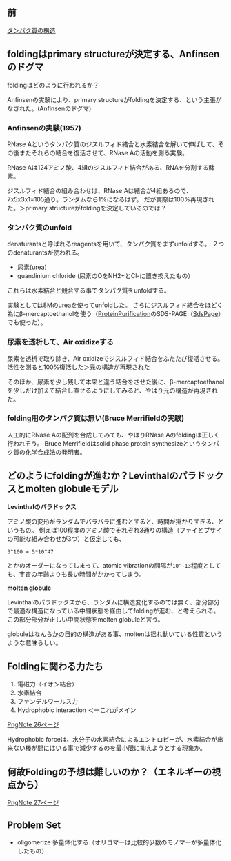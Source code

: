 ## 前

[タンパク質の構造](タンパク質の構造.md)

## foldingはprimary structureが決定する、Anfinsenのドグマ

foldingはどのように行われるか？

Anfinsenの実験により、primary structureがfoldingを決定する、という主張がなされた。(Anfinsenのドグマ)

### Anfinsenの実験(1957)

RNase Aというタンパク質のジスルフィド結合と水素結合を解いて伸ばして、その後またそれらの結合を復活させて、RNase Aの活動を測る実験。

RNase Aは124アミノ酸、4組のジスルフィド結合がある、RNAを分割する酵素。

ジスルフィド結合の組み合わせは、RNase Aは結合が4組あるので、7x5x3x1=105通り。ランダムなら1%になるはず。
だが実際は100%再現された。＞primary structureがfoldingを決定しているのでは？


### タンパク質のunfold

denaturantsと呼ばれるreagentsを用いて、タンパク質をまずunfoldする。
２つのdenaturantsが使われる。

- 尿素(urea)
- guandinium chloride (尿素のOをNH2+とCl-に置き換えたもの）

これらは水素結合と競合する事でタンパク質をunfoldする。

実験としては8Mのureaを使ってunfoldした。
さらにジスルフィド結合をほどく為にβ-mercaptoethanolを使う（[ProteinPurification](ProteinPurification.md)のSDS-PAGE（[SdsPage](SdsPage.md)）でも使った）。

### 尿素を透析して、Air oxidizeする

尿素を透析で取り除き、Air oxidizeでジスルフィド結合をふたたび復活させる。
活性を測ると100%復活した＞元の構造が再現された

そのほか、尿素を少し残して本来と違う結合をさせた後に、β-mercaptoethanolを少しだけ加えて結合し直せるようにしてみると、やはり元の構造が再現された。

### folding用のタンパク質は無い(Bruce Merrifieldの実験)

人工的にRNase Aの配列を合成してみても、やはりRNase Aのfoldingは正しく行われそう。
Bruce Merrifieldはsolid phase protein synthesizeというタンパク質の化学合成法の発明者。

## どのようにfoldingが進むか？Levinthalのパラドックスとmolten globuleモデル

**Levinthalのパラドックス**

アミノ酸の変形がランダムでバラバラに進むとすると、時間が掛かりすぎる、というもの。
例えば100程度のアミノ酸でそれぞれ3通りの構造（ファイとプサイの可能な組み合わせが3つ）と仮定しても、
```
3^100 = 5*10^47
```
とかのオーダーになってしまって、atomic vibrationの間隔が`10^-13`程度としても、宇宙の年齢よりも長い時間がかかってしまう。

**molten globule**

Levinthalのパラドックスから、ランダムに構造変化するのでは無く、部分部分で最適な構造になっている中間状態を経由してfoldingが進む、と考えられる。
この部分部分が正しい中間状態をmolten globuleと言う。

globuleはなんらかの目的の構造がある事、moltenは揺れ動いている性質というような意味らしい。

## Foldingに関わる力たち

1. 電磁力（イオン結合）
2. 水素結合
3. ファンデルワールス力
4. Hydrophobic interaction ＜ーこれがメイン

[PngNote 26ページ](https://karino2.github.io/ImageGallery/Biochemistry705x.html#lg=1&slide=25)

Hydrophobic forceは、水分子の水素結合によるエントロピーが、水素結合が出来ない棒が間にはいる事で減少するのを最小限に抑えようとする現象か。

## 何故Foldingの予想は難しいのか？（エネルギーの視点から）

[PngNote 27ページ](https://karino2.github.io/ImageGallery/Biochemistry705x.html#lg=1&slide=26)

## Problem Set

- oligomerize 多量体化する（オリゴマーは比較的少数のモノマーが多量体化したもの）
